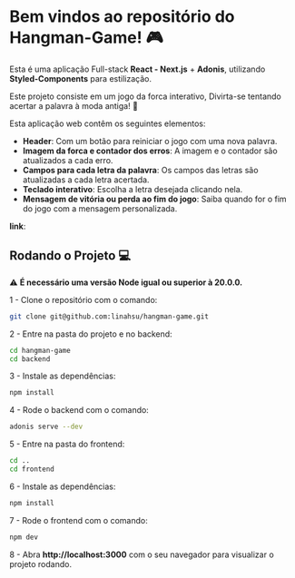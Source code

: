 # Bem vindos ao repositório do Hangman-Game! 🎮

Esta é uma aplicação Full-stack **React - Next.js** + **Adonis**, utilizando **Styled-Components** para estilização.

Este projeto consiste em um jogo da forca interativo, Divirta-se tentando acertar a palavra à moda antiga! 🎇

Esta aplicação web contêm os seguintes elementos:

- **Header**: Com um botão para reiniciar o jogo com uma nova palavra.
- **Imagem da forca e contador dos erros**: A imagem e o contador são atualizados a cada erro.
- **Campos para cada letra da palavra**: Os campos das letras são atualizadas a cada letra acertada.
- **Teclado interativo**: Escolha a letra desejada clicando nela.
- **Mensagem de vitória ou perda ao fim do jogo**: Saiba quando for o fim do jogo com a mensagem personalizada.

**link**: 

## Rodando o Projeto 💻

⚠️ **É necessário uma versão Node igual ou superior à 20.0.0.**

1 - Clone o repositório com o comando:

```bash
git clone git@github.com:linahsu/hangman-game.git
```

2 - Entre na pasta do projeto e no backend:

```bash
cd hangman-game
cd backend
```

3 - Instale as dependências:

```bash
npm install
```

4 - Rode o backend com o comando:

```bash
adonis serve --dev
```

5 - Entre na pasta do frontend:

```bash
cd ..
cd frontend
```

6 - Instale as dependências:

```bash
npm install
```

7 - Rode o frontend com o comando:

```bash
npm dev
```

8 - Abra **http://localhost:3000** com o seu navegador para visualizar o projeto rodando.
